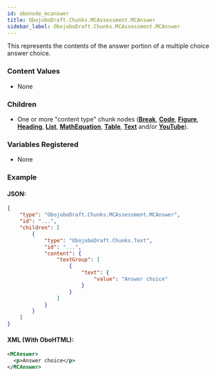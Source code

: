 ```yaml
---
id: obonode_mcanswer
title: ObojoboDraft.Chunks.MCAssessment.MCAnswer
sidebar_label: ObojoboDraft.Chunks.MCAssessment.MCAnswer
---
```


This represents the contents of the answer portion of a multiple choice answer choice.

### Content Values

* None

### Children

* One or more "content type" chunk nodes (**[Break](obonode_break.md)**, **[Code](obonode_code.md)**, **[Figure](obonode_figure.md)**, **[Heading](obonode_heading.md)**, **[List](obonode_list.md)**, **[MathEquation](obonode_mathequation.md)**, **[Table](obonode_table)**, **[Text](obonode_text.md)** and/or **[YouTube](obonode_youtube)**).

### Variables Registered

* None

### Example

#### JSON:

```json
{
	"type": "ObojoboDraft.Chunks.MCAssessment.MCAnswer",
	"id": "...",
	"children": [
		{
			"type": "ObojoboDraft.Chunks.Text",
			"id": "...",
			"content": {
				"textGroup": [
					{
						"text": {
							"value": "Answer choice"
						}
					}
				]
			}
		}
	]
}
```

#### XML (With OboHTML):

```xml
<MCAnswer>
  <p>Answer choice</p>
</MCAnswer>
```
